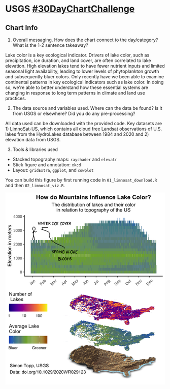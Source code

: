 # USGS [#30DayChartChallenge](https://twitter.com/30DayChartChall)

## Chart Info

1.  Overall messaging. How does the chart connect to the day/category? What is the 1-2 sentence takeaway?

Lake color is a key ecological indicator. Drivers of lake color, such as precipitation, ice duration, and land cover, are often correlated to lake elevation. High elevation lakes tend to have fewer nutrient inputs and limited seasonal light availability, leading to lower levels of phytoplankton growth and subsequently bluer colors. Only recently have we been able to examine continental patterns in key ecological indicators such as lake color. In doing so, we're able to better understand how these essential systems are changing in response to long term patterns in climate and land use practices.

2.  The data source and variables used. Where can the data be found? Is it from USGS or elsewhere? Did you do any pre-processing?

All data used can be downloaded with the provided code. Key datasets are 1) [LimnoSat-US](https://doi.org/10.5281/zenodo.4139694), which contains all cloud free Landsat observations of U.S. lakes from the HydroLakes database between 1984 and 2020 and 2) elevation data from USGS.

3.  Tools & libraries used

-   Stacked topography maps: `rayshader` and `elevatr`
-   Stick figure and annotation: `xkcd`
-   Layout: `gridExtra`, `ggplot`, and `cowplot`

You can build this figure by first running code in `01_limnosat_download.R` and then `02_limnosat_viz.R`.

![DraftFigure](gg_lake_stacks_xkcd.png)
